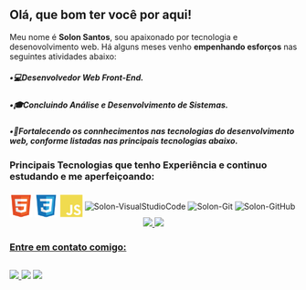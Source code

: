 ## Olá, que bom ter você por aqui!

Meu nome é <strong>Solon Santos</strong>, sou apaixonado por tecnologia e desenovolvimento web. Há alguns meses venho <strong>empenhando esforços</strong> nas seguintes atividades abaixo:

##### •💻Desenvolvedor Web Front-End.
##### •🎓Concluindo Análise e Desenvolvimento de Sistemas.
##### •🌱Fortalecendo os connhecimentos nas tecnologias do desenvolvimento web, conforme listadas nas principais tecnologias abaixo.

### Principais Tecnologias que tenho Experiência e continuo estudando e me aperfeiçoando:<h3>
<div style="display: inline_block">
  <img align="center" alt="Solon-HTML" height="40" width="40" src="https://raw.githubusercontent.com/devicons/devicon/master/icons/html5/html5-original.svg">
  <img align="center" alt="Solon-CSS" height="40" width="40" src="https://raw.githubusercontent.com/devicons/devicon/master/icons/css3/css3-original.svg">
  <img align="center" alt="Solon-Js" height="40" width="40" src="https://raw.githubusercontent.com/devicons/devicon/master/icons/javascript/javascript-plain.svg">
  <img align= "center" alt="Solon-VisualStudioCode" height="150" width="120" src="https://cdn.jsdelivr.net/gh/devicons/devicon/icons/visualstudio/visualstudio-plain-wordmark.svg" />
  <img align= "center" alt="Solon-Git" height="80" width="60" src="https://cdn.jsdelivr.net/gh/devicons/devicon/icons/git/git-original-wordmark.svg" />
  <img align= "center" alt="Solon-GitHub" height="40" width="40" src="https://cdn.jsdelivr.net/gh/devicons/devicon/icons/github/github-original-wordmark.svg" />
  <div align="center">
  <a href="https://github.com/solon-santos-dev">
  <img height="160em" src="https://github-readme-stats.vercel.app/api?username=solon-santos-dev&show_icons=true&theme=tokyonight&include_all_commits=true&count_private=true"/>
  <img height="160em" src="https://github-readme-stats.vercel.app/api/top-langs/?username=solon-santos-dev&layout=compact&langs_count=7&theme=tokyonight"/>
    </div>
  <h3> <strong>Entre em contato comigo:<strong><h3>
  <a href="https://api.whatsapp.com/send?phone=+5541992680622&text=%20" target="_blank"><img src= "https://img.shields.io/badge/WhatsApp-25D366?style=for-the-badge&logo=whatsapp&logoColor=white"<a/>
  <a href = "mailto:solon.devintern@gmail.com"><img src="https://img.shields.io/badge/-Gmail-%23333?style=for-the-badge&logo=gmail&logoColor=white" target="_blank"></a>
  <a href="https://www.linkedin.com/in/solon-santos-dev/" target="_blank"><img src="https://img.shields.io/badge/-LinkedIn-%230077B5?style=for-the-badge&logo=linkedin&logoColor=white" target="_blank"></a>
   <br>

  
  
  







